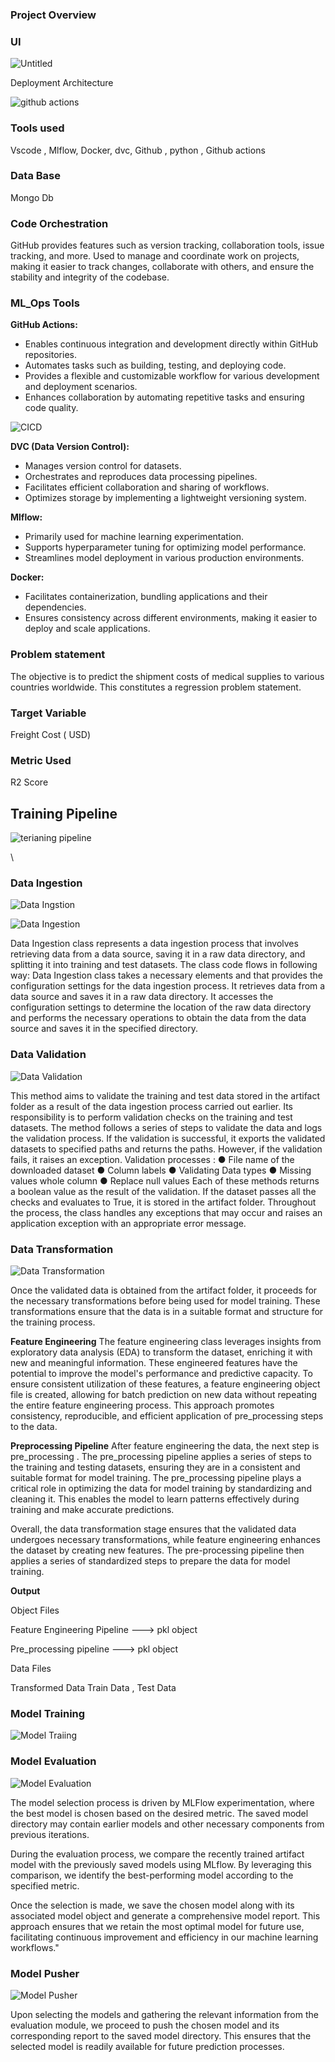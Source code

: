 ### Project Overview

### UI

![Untitled](https://github.com/Hitesh-Nimbalkar/Shipment_Pricing_MLOPS/assets/109200332/4da4d7f0-d623-4b0e-91ca-4abc7799e6c1)


Deployment Architecture 

![github actions](https://github.com/Hitesh-Nimbalkar/Shipment_Pricing_MLOPS/assets/109200332/34520d64-2741-4b2f-b636-fe4a7b262838)


### Tools used

Vscode , Mlflow, Docker, dvc, Github , python , Github actions

### Data Base

Mongo Db 

### Code Orchestration

GitHub provides features such as version tracking, collaboration tools, issue tracking, and more. Used to manage and coordinate work on projects, making it easier to track changes, collaborate with others, and ensure the stability and integrity of the codebase.

### **ML_Ops Tools**

**GitHub Actions:**

- Enables continuous integration and development directly within GitHub repositories.
- Automates tasks such as building, testing, and deploying code.
- Provides a flexible and customizable workflow for various development and deployment scenarios.
- Enhances collaboration by automating repetitive tasks and ensuring code quality.

![CICD](https://github.com/Hitesh-Nimbalkar/Shipment_Pricing_MLOPS/assets/109200332/10b741c2-9b04-4ad4-9682-8cc2846d71ff)

**DVC (Data Version Control):**

- Manages version control for datasets.
- Orchestrates and reproduces data processing pipelines.
- Facilitates efficient collaboration and sharing of workflows.
- Optimizes storage by implementing a lightweight versioning system.

**Mlflow:**

- Primarily used for machine learning experimentation.
- Supports hyperparameter tuning for optimizing model performance.
- Streamlines model deployment in various production environments.

**Docker:**

- Facilitates containerization, bundling applications and their dependencies.
- Ensures consistency across different environments, making it easier to deploy and scale applications.

### Problem statement

The objective is to predict the shipment costs of medical supplies to various countries worldwide. This constitutes a regression problem statement.

### Target Variable

Freight Cost ( USD)

### Metric Used

R2 Score

## **Training Pipeline**
![terianing pipeline](https://github.com/Hitesh-Nimbalkar/Shipment_Pricing_MLOPS/assets/109200332/86af3a65-3dfa-4322-b4f7-96f41ba35694)

\
### Data Ingestion
![Data Ingstion](https://github.com/Hitesh-Nimbalkar/Shipment_Pricing_MLOPS/assets/109200332/8524514b-8add-41a9-99d2-0adffd721f80)


![Data Ingestion](https://github.com/Hitesh-Nimbalkar/Shipment_Pricing_MLOPS/assets/109200332/910eca00-13dd-4a09-8e9e-34ec516b2807)


Data Ingestion class represents a data ingestion process that involves retrieving data from a data source, saving it in a raw data directory, and splitting it into training and test datasets.
The class code flows in following way:
Data Ingestion class takes a necessary elements and that provides the configuration settings for the data ingestion process.
It retrieves data from a data source and saves it in a raw data directory. It accesses the configuration settings to determine the location of the raw data directory and performs the necessary operations to obtain the data from the data source and saves it in the specified directory.

### Data Validation

![Data Validation](https://github.com/Hitesh-Nimbalkar/Shipment_Pricing_MLOPS/assets/109200332/07f40ed5-6f25-40f2-9be2-89051367881c)


This method aims to validate the training and test data stored in the artifact folder as a result of the data ingestion process carried out earlier. Its responsibility is to perform validation checks on the training and test datasets.
The method follows a series of steps to validate the data and logs the validation process. If the validation is successful, it exports the validated datasets to specified paths and returns the paths. However, if the validation fails, it raises an exception.
Validation processes :
●	File name of the downloaded dataset
●	Column labels
●	Validating Data types
●	Missing values whole column
●	Replace null values
Each of these methods returns a boolean value as the result of the validation. If the dataset passes all the checks and evaluates to True, it is stored in the artifact folder.
Throughout the process, the class handles any exceptions that may occur and raises an application exception with an appropriate error message.

### Data Transformation

![Data Transformation](https://github.com/Hitesh-Nimbalkar/Shipment_Pricing_MLOPS/assets/109200332/e4f2b976-4c69-4e18-94b6-c866c40469fd)


Once the validated data is obtained from the artifact folder, it proceeds for the necessary transformations before being used for model training. These transformations ensure that the data is in a suitable format and structure for the training process.

**Feature Engineering**
The feature engineering class leverages insights from exploratory data analysis (EDA) to transform the dataset, enriching it with new and meaningful information. These engineered features have the potential to improve the model's performance and predictive capacity.
To ensure consistent utilization of these features, a feature engineering object file is created, allowing for batch prediction on new data without repeating the entire feature engineering process. This approach promotes consistency, reproducible, and efficient application of pre_processing steps to the data.

**Preprocessing Pipeline**
After feature engineering the data, the next step is pre_processing . The pre_processing pipeline applies a series of steps to the training and testing datasets, ensuring they are in a consistent and suitable format for model training.
The pre_processing pipeline plays a critical role in optimizing the data for model training by standardizing and cleaning it. This enables the model to learn patterns effectively during training and make accurate predictions.

Overall, the data transformation stage ensures that the validated data undergoes necessary transformations, while feature engineering enhances the dataset by creating new features. The pre-processing pipeline then applies a series of standardized steps to prepare the data for model training.

**Output**

Object Files

Feature Engineering Pipeline ---> pkl object

Pre_processing pipeline ---> pkl object

Data Files 

Transformed Data
Train Data , Test Data

### Model Training

![Model Traiing](https://github.com/Hitesh-Nimbalkar/Shipment_Pricing_MLOPS/assets/109200332/c2f51de7-e8e0-42f1-9076-df11dc46760a)


### Model Evaluation

![Model Evaluation](https://github.com/Hitesh-Nimbalkar/Shipment_Pricing_MLOPS/assets/109200332/be035c27-54c2-446d-8ff6-b997ff1ae8c1)


The model selection process is driven by MLFlow experimentation, where the best model is chosen based on the desired metric. The saved model directory may contain earlier models and other necessary components from previous iterations.

During the evaluation process, we compare the recently trained artifact model with the previously saved models using MLflow. By leveraging this comparison, we identify the best-performing model according to the specified metric.

Once the selection is made, we save the chosen model along with its associated model object and generate a comprehensive model report. This approach ensures that we retain the most optimal model for future use, facilitating continuous improvement and efficiency in our machine learning workflows."

### Model Pusher

![Model Pusher](https://github.com/Hitesh-Nimbalkar/Shipment_Pricing_MLOPS/assets/109200332/16aab67c-34d4-4835-906c-f8fe35b48873)


Upon selecting the models and gathering the relevant information from the evaluation module, we proceed to push the chosen model and its corresponding report to the saved model directory. This ensures that the selected model is readily available for future prediction processes.

